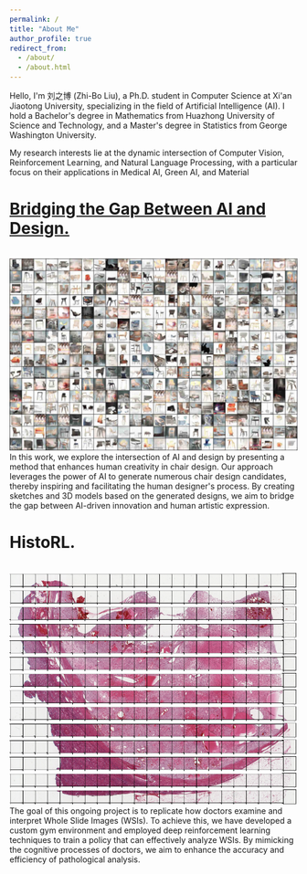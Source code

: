 ```yaml
---
permalink: /
title: "About Me"
author_profile: true
redirect_from: 
  - /about/
  - /about.html
---
```


Hello, I'm 刘之博 (Zhi-Bo Liu), a Ph.D. student in Computer Science at Xi'an Jiaotong University, specializing in the field of Artificial Intelligence (AI). I hold a Bachelor's degree in Mathematics from Huazhong University of Science and Technology, and a Master's degree in Statistics from George Washington University.

My research interests lie at the dynamic intersection of Computer Vision, Reinforcement Learning, and Natural Language Processing, with a particular focus on their applications in Medical AI, Green AI, and Material 

 <!-- [CV](https://zhibo-liu.github.io/files/cv.pdf)  -->
 <!-- [CV](/files/cv.pdf) -->

<a href="/chair">Bridging the Gap Between AI and Design.</a>
======
<br/><a href="chair.md"><img src='/images/chairwall.jpg'></a>
In this work, we explore the intersection of AI and design by presenting a method that enhances human creativity in chair design. Our approach leverages the power of AI to generate numerous chair design candidates, thereby inspiring and facilitating the human designer's process. By creating sketches and 3D models based on the generated designs, we aim to bridge the gap between AI-driven innovation and human artistic expression.

HistoRL.
======
<br/><img src='/images/historl.png'>
The goal of this ongoing project is to replicate how doctors examine and interpret Whole Slide Images (WSIs). To achieve this, we have developed a custom gym environment and employed deep reinforcement learning techniques to train a policy that can effectively analyze WSIs. By mimicking the cognitive processes of doctors, we aim to enhance the accuracy and efficiency of pathological analysis.


